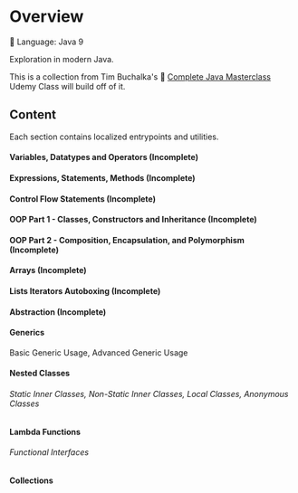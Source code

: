 # Overview

🔧 Language: Java 9

Exploration in modern Java. 

This is a collection from Tim Buchalka's 🔗 [Complete Java Masterclass](https://www.udemy.com/course/java-the-complete-java-developer-course/) Udemy Class will build off of it.

## Content
Each section contains localized entrypoints and utilities.

#### Variables, Datatypes and Operators (Incomplete)
#### Expressions, Statements, Methods (Incomplete)
#### Control Flow Statements (Incomplete)
#### OOP Part 1 - Classes, Constructors and Inheritance (Incomplete)
#### OOP Part 2 - Composition, Encapsulation, and Polymorphism (Incomplete)
#### Arrays (Incomplete)
#### Lists Iterators Autoboxing (Incomplete)
#### Abstraction (Incomplete)

#### Generics
Basic Generic Usage, Advanced Generic Usage

#### Nested Classes
###### Static Inner Classes, Non-Static Inner Classes, Local Classes, Anonymous Classes

#### Lambda Functions
###### Functional Interfaces

#### Collections


